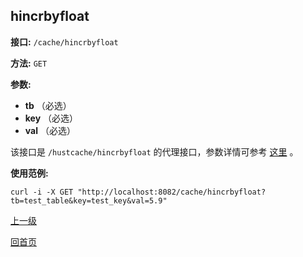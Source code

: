 ## hincrbyfloat ##

**接口:** `/cache/hincrbyfloat`

**方法:** `GET`

**参数:** 

*  **tb** （必选）  
*  **key** （必选）  
*  **val** （必选）  

该接口是 `/hustcache/hincrbyfloat` 的代理接口，参数详情可参考 [这里](../../hustdb/hustcache/hincrbyfloat.md) 。

**使用范例:**

    curl -i -X GET "http://localhost:8082/cache/hincrbyfloat?tb=test_table&key=test_key&val=5.9"

[上一级](../cache.md)

[回首页](../../../index.md)